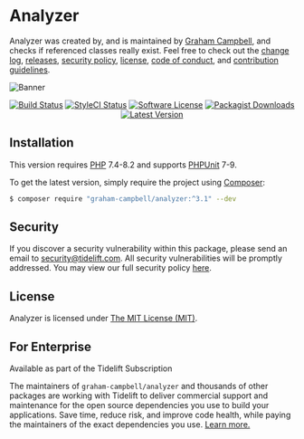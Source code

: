 # Analyzer

Analyzer was created by, and is maintained by [Graham Campbell](https://github.com/GrahamCampbell), and checks if referenced classes really exist. Feel free to check out the [change log](CHANGELOG.md), [releases](https://github.com/GrahamCampbell/Analyzer/releases), [security policy](https://github.com/GrahamCampbell/Analyzer/security/policy), [license](LICENSE), [code of conduct](.github/CODE_OF_CONDUCT.md), and [contribution guidelines](.github/CONTRIBUTING.md).

![Banner](https://user-images.githubusercontent.com/2829600/71477090-0ea3e100-27e0-11ea-985c-6f0886f30fd9.png)

<p align="center">
<a href="https://github.com/GrahamCampbell/Analyzer/actions?query=workflow%3ATests"><img src="https://img.shields.io/github/workflow/status/GrahamCampbell/Analyzer/Tests?label=Tests&style=flat-square" alt="Build Status"></img></a>
<a href="https://github.styleci.io/repos/98643173"><img src="https://github.styleci.io/repos/98643173/shield" alt="StyleCI Status"></img></a>
<a href="LICENSE"><img src="https://img.shields.io/badge/license-MIT-brightgreen?style=flat-square" alt="Software License"></img></a>
<a href="https://packagist.org/packages/graham-campbell/analyzer"><img src="https://img.shields.io/packagist/dt/graham-campbell/analyzer?style=flat-square" alt="Packagist Downloads"></img></a>
<a href="https://github.com/GrahamCampbell/Analyzer/releases"><img src="https://img.shields.io/github/release/GrahamCampbell/Analyzer?style=flat-square" alt="Latest Version"></img></a>
</p>


## Installation

This version requires [PHP](https://www.php.net/) 7.4-8.2 and supports [PHPUnit](https://phpunit.de/) 7-9.

To get the latest version, simply require the project using [Composer](https://getcomposer.org/):

```bash
$ composer require "graham-campbell/analyzer:^3.1" --dev
```


## Security

If you discover a security vulnerability within this package, please send an email to security@tidelift.com. All security vulnerabilities will be promptly addressed. You may view our full security policy [here](https://github.com/GrahamCampbell/Analyzer/security/policy).


## License

Analyzer is licensed under [The MIT License (MIT)](LICENSE).


## For Enterprise

Available as part of the Tidelift Subscription

The maintainers of `graham-campbell/analyzer` and thousands of other packages are working with Tidelift to deliver commercial support and maintenance for the open source dependencies you use to build your applications. Save time, reduce risk, and improve code health, while paying the maintainers of the exact dependencies you use. [Learn more.](https://tidelift.com/subscription/pkg/packagist-graham-campbell-analyzer?utm_source=packagist-graham-campbell-analyzer&utm_medium=referral&utm_campaign=enterprise&utm_term=repo)
